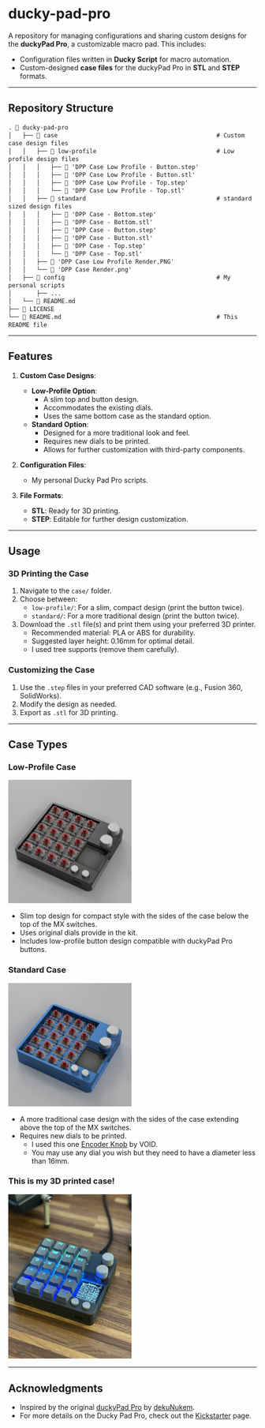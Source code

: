 
# **ducky-pad-pro**

A repository for managing configurations and sharing custom designs for the **duckyPad Pro**, a customizable macro pad. This includes:
- Configuration files written in **Ducky Script** for macro automation.
- Custom-designed **case files** for the duckyPad Pro in **STL** and **STEP** formats.

---

## **Repository Structure**

```
.  ducky-pad-pro
│   ├──  case                                             # Custom case design files
│   │   ├──  low-profile                                  # Low profile design files
│   │   │   ├──  'DPP Case Low Profile - Button.step'
│   │   │   ├── 󰆧 'DPP Case Low Profile - Button.stl'
│   │   │   ├──  'DPP Case Low Profile - Top.step'
│   │   │   └── 󰆧 'DPP Case Low Profile - Top.stl'
│   │   ├──  standard                                     # standard sized design files
│   │   │   ├──  'DPP Case - Bottom.step'
│   │   │   ├── 󰆧 'DPP Case - Bottom.stl'
│   │   │   ├──  'DPP Case - Button.step'
│   │   │   ├── 󰆧 'DPP Case - Button.stl'
│   │   │   ├──  'DPP Case - Top.step'
│   │   │   └── 󰆧 'DPP Case - Top.stl'
│   │   ├──  'DPP Case Low Profile Render.PNG'
│   │   └──  'DPP Case Render.png'
│   ├──  config                                           # My personal scripts
│       ├── ...
│   └──  README.md
├──  LICENSE
└──  README.md                                            # This README file
```

---

## **Features**


1. **Custom Case Designs**:
   - **Low-Profile Option**: 
     - A slim top and button design.
     - Accommodates the existing dials.
     - Uses the same bottom case as the standard option.
   - **Standard Option**: 
     - Designed for a more traditional look and feel.
     - Requires new dials to be printed.
     - Allows for further customization with third-party components.

2. **Configuration Files**:
   - My personal Ducky Pad Pro scripts.

3. **File Formats**:
   - **STL**: Ready for 3D printing.
   - **STEP**: Editable for further design customization.

---

## **Usage**


### **3D Printing the Case**
1. Navigate to the `case/` folder.
2. Choose between:
   - `low-profile/`: For a slim, compact design (print the button twice).
   - `standard/`: For a more traditional design (print the button twice).
3. Download the `.stl` file(s) and print them using your preferred 3D printer.
   - Recommended material: PLA or ABS for durability.
   - Suggested layer height: 0.16mm for optimal detail.
   - I used tree supports (remove them carefully).

### **Customizing the Case**
1. Use the `.step` files in your preferred CAD software (e.g., Fusion 360, SolidWorks).
2. Modify the design as needed.
3. Export as `.stl` for 3D printing.

---

## **Case Types**

### **Low-Profile Case**
<img src="case/DPP%20Case%20Low%20Profile%20Render.PNG" alt="Low Profile Case" width="250" />

- Slim top design for compact style with the sides of the case below the top of the MX switches.
- Uses original dials provide in the kit.
- Includes low-profile button design compatible with duckyPad Pro buttons.

### **Standard Case**
<img src="case/DPP%20Case%20Render.png" alt="Low Profile Case" width="250" />


- A more traditional case design with the sides of the case extending above the top of the MX switches.
- Requires new dials to be printed.
    - I used this one [Encoder Knob](https://www.printables.com/model/347536-encoder-knob) by VOID.
    - You may use any dial you wish but they need to have a diameter less than 16mm.


### This is my 3D printed case!

<img src="case/DPP%20Case%20Finished.png" alt="Low Profile Case" width="250" />

---

## **Acknowledgments**

- Inspired by the original [duckyPad Pro](https://github.com/dekuNukem/duckyPad-Pro) by [dekuNukem](https://github.com/dekuNukem). 
- For more details on the Ducky Pad Pro, check out the [Kickstarter](https://www.kickstarter.com/projects/dekunukem/duckypad-pro-advanced-macro-scripting-beyond-qmk-via/description) page.
